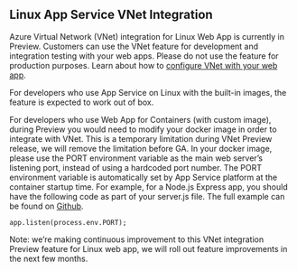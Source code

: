 ## Linux App Service VNet Integration

Azure Virtual Network (VNet) integration for Linux Web App is currently in Preview. Customers can use the VNet feature for development and integration testing with your web apps. Please do not use the feature for production purposes. Learn about how to [configure VNet with your web app](https://docs.microsoft.com/en-us/azure/app-service/web-sites-integrate-with-vnet#managing-the-vnet-integrations).  

For developers who use App Service on Linux with the built-in images, the feature is expected to work out of box.

For developers who use Web App for Containers (with custom image),  during Preview you would need to modify your docker image in order to integrate with VNet. This is a temporary limitation during VNet Preview release, we will remove the limitation before GA.  In your docker image, please use the PORT environment variable as the main web server’s listening port, instead of using a hardcoded port number. The PORT environment variable is automatically set by App Service platform at the container startup time.  For example, for a Node.js Express app, you should have the following code as part of your server.js file. The full example can be found on [Github](https://github.com/Azure/app-service-quickstart-docker-images/tree/master/express-custom). 
~~~
app.listen(process.env.PORT); 
~~~
Note: we’re making continuous improvement to this VNet integration Preview feature for Linux web app, we will roll out feature improvements in the next few months.

